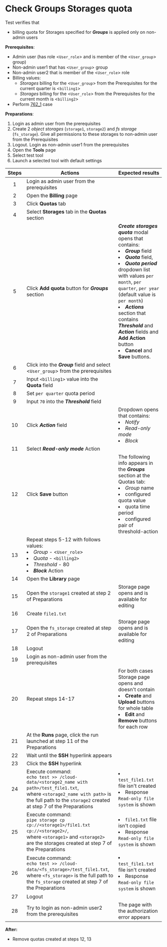 # Check Groups Storages quota

Test verifies that
- billing quota for Storages specified for ***Groups*** is applied only on non-admin users

**Prerequisites**:
- Admin user (has role <`User_role`> and is member of the <`User_group`> group)
- Non-admin user1 that has <`User_group`> group
- Non-admin user2 that is member of the <`User_role`> role
- Billing values:
    - *Storages* billing for the <`User_group`> from the Prerequisites for the current quarter is <`billing1`>
    - *Storages* billing for the <`User_role`> from the Prerequisites for the current month is <`billing2`>
- Perform [762_1](762_1.md) case

**Preparations**:
1. Login as admin user from the prerequisites
2. Create 2 *object storages* (`storage1`, `storage2`) and *fs storage* (`fs_storage`). Give all permissions to these storages to non-admin user from the Prerequisites
3. Logout. Login as non-admin user1 from the prerequisites
4. Open the **Tools** page
5. Select test tool
6. Launch a selected tool with default settings

| Steps | Actions | Expected results |
| :---: | --- | --- |
| 1 | Login as admin user from the prerequisites | |
| 2 | Open the **Billing** page | |
| 3 | Click **Quotas** tab |  |
| 4 | Select **Storages** tab in the **Quotas** section | | 
| 5 | Click **Add quota** button for ***Groups*** section | ***Create storages quota*** modal opens that contains: <li> ***Group*** field <li> ***Quota*** field, <li> ***Quota period*** dropdown list with values `per month`, `per quarter`, `per year` (default value is `per month`) <li> ***Actions*** section that contains ***Threshold*** and ***Action*** fields and **Add Action** button <li> **Cancel** and **Save** buttons. |
| 6 | Click into the ***Group*** field and select <`User_group`> from the prerequisites | | 
| 7 | Input `<billing1>` value into the **Quota** field |  |
| 8 | Set `per quarter` quota period | |
| 9 | Input `70` into the ***Threshold*** field | |
| 10 | Click ***Action*** field | Dropdown opens that contains: <li> *Notify* <li> *Read-only mode* <li> *Block* |
| 11 | Select ***Read-only mode*** Action |  |
| 12 | Click **Save** button | The following info appears in the ***Groups*** section at the Quotas tab: <li> *Group* name <li> configured quota value <li> quota time period <li> configured pair of threshold-action |
| 13 | Repeat steps 5-12 with follows values: <li> *Group* - <`User_role`> <li> *Quota* - `<billing2>` <li> *Threshold* - 80 <li> ***Block*** Action 
| 14 | Open the **Library** page | |
| 15 | Open the `storage1` created at step 2 of Preparations | Storage page opens and is available for editing |
| 16 | Create `file1.txt` | | 
| 17 | Open the `fs_storage` created at step 2 of Preparations | Storage page opens and is available for editing |
| 18 | Logout | |
| 19 | Login as non-admin user from the prerequisites | |
| 20 | Repeat steps 14-17 | For both cases Storage page opens and doesn't contain <li> **Create** and **Upload** buttons for whole table <li> **Edit** and **Remove** buttons for each row |
| 21 | At the **Runs** page, click the run launched at step 11 of the Preparations
| 22 | Wait until the **SSH** hyperlink appears | |
| 23 | Click the **SSH** hyperlink | |
| 24 | Execute command: <br> `echo test >> /cloud-data/<storage2_name with path>/test_file1.txt`, <br>where `<storage2_name with path>` is the full path to the `storage2` created at step 7 of the Preparations |  <li>`test_file1.txt` file isn't created <li> Response `Read-only file system` is shown |
| 25 | Execute command: <br> `pipe storage cp cp://<storage1>/file1.txt cp://<storage2>/`, <br> where `<storage1>` and `<storage2>` are the storages created at step 7 of the Preparations |  <li>`file1.txt` file isn't copied <li> Response `Read-only file system` is shown |
| 26 | Execute command: <br> `echo test >> /cloud-data/<fs_storage>/test_file1.txt`, <br> where `<fs_storage>` is the full path to the `fs_storage` created at step 7 of the Preparations |  <li>`test_file1.txt` file isn't created <li> Response `Read-only file system` is shown |
| 27 | Logout
| 28 | Try to login as non-admin user2 from the prerequisites | The page with the authorization error appears |

**After:**
- Remove quotas created at steps 12, 13 
